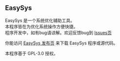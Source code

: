 EasySys 
----------

EasySys 是一个系统优化辅助工具。  
本程序皆在为优化系统操作方便快捷。  
程序开发中，如有bug请谅解。欢迎反馈bug到 [Issues页](https://github.com/cjhdevact/opv/issues 'Issues页')

你能访问 [EasySys 发布页](https://github.com/cjhdevact/easysys/releases 'EasySys 发布页') 来下载 EasySys 程序或源代码。  


本程序基于 GPL-3.0 授权。
